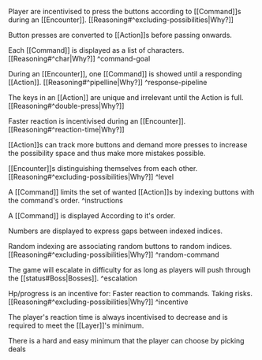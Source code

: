 Player are incentivised to press the buttons according to [[Command]]s during an [[Encounter]]. [[Reasoning#^excluding-possibilities|Why?]] 

Button presses are converted to [[Action]]s before passing onwards.

Each [[Command]] is displayed as a list of characters. [[Reasoning#^char|Why?]] 
^command-goal

 During an [[Encounter]], one [[Command]] is showed until a responding [[Action]]. [[Reasoning#^pipelline|Why?]] 
^response-pipeline

The keys in an [[Action]] are unique and irrelevant until the Action is full. [[Reasoning#^double-press|Why?]] 

Faster reaction is incentivised during an [[Encounter]]. [[Reasoning#^reaction-time|Why?]] 

[[Action]]s can track more buttons and demand more presses to increase the possibility space and thus make more mistakes possible.

[[Encounter]]s distinguishing themselves from each other. [[Reasoning#^excluding-possibilities|Why?]] 
^level

A [[Command]] limits the set of wanted [[Action]]s by indexing buttons with the command's order.
^instructions

A [[Command]] is displayed According to it's order. 

Numbers are displayed to express gaps between indexed indices.

Random indexing are associating random buttons to random indices. [[Reasoning#^excluding-possibilities|Why?]] 
^random-command

The game will escalate in difficulty for as long as players will push through the [[status#Boss|Bosses]].
^escalation

Hp/progress is an incentive for:
Faster reaction to commands.
Taking risks. [[Reasoning#^excluding-possibilities|Why?]] 
^incentive

The player's reaction time is always incentivised to decrease and is required to meet the [[Layer]]'s minimum.

There is a hard and easy minimum that the player can choose by picking deals
